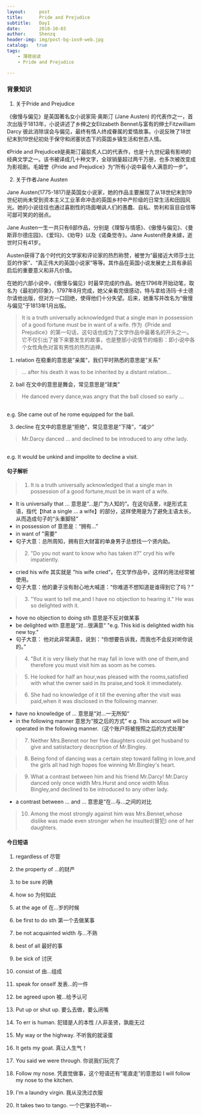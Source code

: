 ```yaml
---
layout:     post
title:      Pride and Prejudice
subtitle:   Day1
date:       2018-10-03
author:     Shenzq
header-img: img/post-bg-ios9-web.jpg
catalog:   true
tags:
    - 薄荷阅读
    - Pride and Prejudice

---
```



### 背景知识

1. 关于Pride and Prejudice 

《傲慢与偏见》是英国著名女小说家简·奥斯汀 (Jane Austen) 的代表作之一，首次出版于1813年，小说讲述了乡绅之女Elizabeth Bennet与富有的绅士Fitzwilliam Darcy 彼此消除误会与偏见，最终有情人终成眷属的爱情故事。小说反映了18世纪末到19世纪初处于保守和闭塞状态下的英国乡镇生活和世态人情。

《Pride and Prejudice》是奥斯汀最脍炙人口的代表作，也是十九世纪最有影响的经典文学之一。该书被译成几十种文字，全球销量超过两千万册，也多次被改变成为影视剧。毛姆誉《Pride and Prejudice》为“所有小说中最令人满意的一步”。

2. 关于作者Jane Austen

Jane Austen(1775-1817)是英国女小说家，她的作品主要展现了从18世纪末到19世纪初尚未受到资本主义工业革命冲击的英国乡村中产阶级的日常生活和田园风光。她的小说往往也通过喜剧性的场面嘲讽人们的愚蠢、自私、势利和盲目自信等可鄙可笑的的弱点。

Jane Austen一生一共只有6部作品，分别是《理智与情感》、《傲慢与偏见》、《曼斯菲尔德庄园》、《爱玛》、《劝导》以及《诺桑觉寺》。Jane Austen终身未嫁，逝世时只有41岁。

Austen获得了各个时代的文学家和评论家的热烈称赞，被誉为“最接近大师莎士比亚的作家”、“真正伟大的英国小说家”等等。其作品在英国小说发展史上具有承前启后的重要意义和非凡价值。

在她的六部小说中，《傲慢与偏见》时最早完成的作品。她在1796年开始动笔，取名为《最初的印象》，1797年8月完成，她父亲看完很感动，特与拿给汤玛·卡士德尔请他出版，但对方一口回绝，使得他们十分失望。后来，她重写并改名为“傲慢与偏见”于1813年1月出版。


> It is a truth universally acknowledged that a single man in possession of a good fortune must be in want of a wife. 作为《Pride and Prejudice》的第一句话，这句话也成为了文学作品中最著名的开头之一。它不仅引出了接下来要发生的故事，也是整部小说情节的缩影：即小说中各个女性角色对富有男性的热烈追捧。


1. relation 在稳重的意思是”亲属“，我们平时熟悉的意思是”关系“

> ... after his death it was to be inherited by a distant relation...
 
2. ball 在文中的意思是舞会，常见意思是“球类”

> He danced every dance,was angry that the ball closed so early ...
<br/>
e.g. She came out of he rome  equipped for the ball.

3. decline 在文中的意思是“拒绝”，常见意思是“下降”，“减少”

> Mr.Darcy danced ... and declined to be introduced to any othe lady.
<br/>
e.g. It would be unkind and impolite to decline a visit.

#### 句子解析

> 1. It is a truth universally acknowledged that a single man in possession of a good fortune,must be in want of a wife.

- It is universally  that ... 意思是“...是广为人知的“。在这句话里，it是形式主语，指代【that a single ... a wife】的部分，这样使用是为了避免主语太长，从而造成句子的“头重脚轻”
- in possession of 意思是：“拥有...”
- in want of "需要"
- 句子大意：总所周知，拥有巨大财富的单身男子总想找一个贤内助。


> 2. "Do you not want to know who has taken it?" cryd his wife impatiently.

- cried his wife 其实就是 "his wife cried"。在文学作品中，这样的用法经常被使用。
- 句子大意：他的妻子没有耐心地大喊道：“你难道不想知道是谁得到它了吗？”

> 3. "You want to tell me,and I have no objection to hearing it." He was so delighted with it.

- hove no objection to doing sth 意思是不反对做某事
- be delighted with 意思是“对...很满意“ "e.g. This kid is delighted width his new toy."
- 句子大意： 他对此非常满意，说到：“你想要告诉我，而我也不会反对听你说的。”

> 4. "But it is very likely that he may fall in love with one of them,and therefore you must visit him as soom as he comes.

> 5. He looked for half an hour,was pleased with the rooms,satisfied with what the owner said in its praise,and took it immediately.

> 6. She had no knowledge of it till the evening after the visit was paid,when it was disclosed in the following manner.

- have no knowledge of ... 意思是“对...一无所知“
- in the following manner 意思为“按之后的方式”  e.g. This account will be operated in the following manner.（这个账户将被按照之后的方式处理“

> 7. Neither Mrs.Bennet nor her five daughters could get husband to give and satistactory description of Mr.Bingley.

> 8. Being fond of dancing was a certain step toward falling in love,and the girls all had high hopes foe winning Mr.Bingley's heart.

> 9. What a contrast between him and his friend Mr.Darcy! Mr.Darcy danced only once width Mrs.Hurst and once width Miss Bingley,and declined to be introduced to any other lady.

- a contrast between ... and ... 意思是“在...与...之间的对比

> 10. Among the most strongly against him was Mrs.Bennet,whose dislike was made even stronger when he insulted(冒犯) one of her daughters.


#### 今日短语

1. regardless of 尽管
2. the property of  ...的财产
3. to be sure 的确
4. how so 为何如此
5. at the age of  在...岁的时候
6. be first to do sth 第一个去做某事
7. be not acquainted width 与...不熟
8. best of all 最好的事
9. be sick of  讨厌
10. consist of 由...组成
11. speak for onself 发表...的一件
12. be agreed upon  被...给予认可



1. Put up or shut up. 要么去做，要么闭嘴
2. To err is human.   犯错是人的本性 /人非圣贤，孰能无过
3. My way or the highway.   不听我的就滚蛋
4. It gets my goat.   真让人生气！
5. You said we were through.  你说我们玩完了
6. Follow my nose.   凭直觉做事，这个短语还有“笔直走”的意思如 I will follow my nose to the kitchen. 
7. I'm a laundry virgin.  我从没洗过衣服
8. It takes two to tango.  一个巴掌拍不响=-
